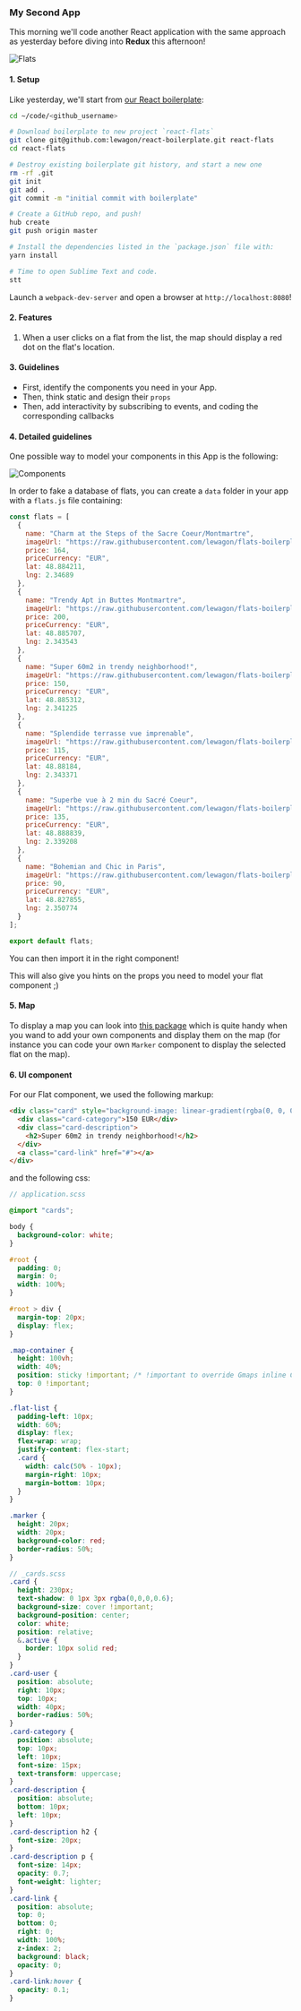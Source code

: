 ### My Second App

This morning we'll code another React application with the same approach as yesterday before diving into **Redux** this afternoon!

![Flats](https://raw.githubusercontent.com/lewagon/react-redux-images/master/react/flats.png)

#### 1. Setup

Like yesterday, we'll start from [our React boilerplate](https://github.com/lewagon/react-boilerplate):

```bash
cd ~/code/<github_username>

# Download boilerplate to new project `react-flats`
git clone git@github.com:lewagon/react-boilerplate.git react-flats
cd react-flats

# Destroy existing boilerplate git history, and start a new one
rm -rf .git
git init
git add .
git commit -m "initial commit with boilerplate"

# Create a GitHub repo, and push!
hub create
git push origin master

# Install the dependencies listed in the `package.json` file with:
yarn install

# Time to open Sublime Text and code.
stt
```

Launch a `webpack-dev-server` and open a browser at `http://localhost:8080`!

#### 2. Features

1. When a user clicks on a flat from the list, the map should display a red dot on the flat's location.

#### 3. Guidelines

- First, identify the components you need in your App.
- Then, think static and design their `props`
- Then, add interactivity by subscribing to events, and coding the corresponding callbacks

#### 4. Detailed guidelines

One possible way to model your components in this App is the following:

![Components](https://raw.githubusercontent.com/lewagon/react-redux-images/master/react/components.png)

In order to fake a database of flats, you can create a `data` folder in your app with a `flats.js` file containing:

```js
const flats = [
  {
    name: "Charm at the Steps of the Sacre Coeur/Montmartre",
    imageUrl: "https://raw.githubusercontent.com/lewagon/flats-boilerplate/master/images/flat1.jpg",
    price: 164,
    priceCurrency: "EUR",
    lat: 48.884211,
    lng: 2.34689
  },
  {
    name: "Trendy Apt in Buttes Montmartre",
    imageUrl: "https://raw.githubusercontent.com/lewagon/flats-boilerplate/master/images/flat2.jpg",
    price: 200,
    priceCurrency: "EUR",
    lat: 48.885707,
    lng: 2.343543
  },
  {
    name: "Super 60m2 in trendy neighborhood!",
    imageUrl: "https://raw.githubusercontent.com/lewagon/flats-boilerplate/master/images/flat3.jpg",
    price: 150,
    priceCurrency: "EUR",
    lat: 48.885312,
    lng: 2.341225
  },
  {
    name: "Splendide terrasse vue imprenable",
    imageUrl: "https://raw.githubusercontent.com/lewagon/flats-boilerplate/master/images/flat4.jpg",
    price: 115,
    priceCurrency: "EUR",
    lat: 48.88184,
    lng: 2.343371
  },
  {
    name: "Superbe vue à 2 min du Sacré Coeur",
    imageUrl: "https://raw.githubusercontent.com/lewagon/flats-boilerplate/master/images/flat5.jpg",
    price: 135,
    priceCurrency: "EUR",
    lat: 48.888839,
    lng: 2.339208
  },
  {
    name: "Bohemian and Chic in Paris",
    imageUrl: "https://raw.githubusercontent.com/lewagon/flats-boilerplate/master/images/flat6.jpg",
    price: 90,
    priceCurrency: "EUR",
    lat: 48.827855,
    lng: 2.350774
  }
];

export default flats;
```

You can then import it in the right component!

This will also give you hints on the props you need to model your flat component ;)

#### 5. Map

To display a map you can look into [this package](https://github.com/istarkov/google-map-react) which is quite handy when you wand to add your own components and display them on the map (for instance you can code your own `Marker` component to display the selected flat on the map).

#### 6. UI component

For our Flat component, we used the following markup:
```html
<div class="card" style="background-image: linear-gradient(rgba(0, 0, 0, 0.3), rgba(0, 0, 0, 0.2)), url('https://raw.githubusercontent.com/lewagon/flats-boilerplate/master/images/flat3.jpg';);">
  <div class="card-category">150 EUR</div>
  <div class="card-description">
    <h2>Super 60m2 in trendy neighborhood!</h2>
  </div>
  <a class="card-link" href="#"></a>
</div>
```

and the following css:

```scss
// application.scss

@import "cards";

body {
  background-color: white;
}

#root {
  padding: 0;
  margin: 0;
  width: 100%;
}

#root > div {
  margin-top: 20px;
  display: flex;
}

.map-container {
  height: 100vh;
  width: 40%;
  position: sticky !important; /* !important to override Gmaps inline CSS */
  top: 0 !important;
}

.flat-list {
  padding-left: 10px;
  width: 60%;
  display: flex;
  flex-wrap: wrap;
  justify-content: flex-start;
  .card {
    width: calc(50% - 10px);
    margin-right: 10px;
    margin-bottom: 10px;
  }
}

.marker {
  height: 20px;
  width: 20px;
  background-color: red;
  border-radius: 50%;
}
```

```scss
// _cards.scss
.card {
  height: 230px;
  text-shadow: 0 1px 3px rgba(0,0,0,0.6);
  background-size: cover !important;
  background-position: center;
  color: white;
  position: relative;
  &.active {
    border: 10px solid red;
  }
}
.card-user {
  position: absolute;
  right: 10px;
  top: 10px;
  width: 40px;
  border-radius: 50%;
}
.card-category {
  position: absolute;
  top: 10px;
  left: 10px;
  font-size: 15px;
  text-transform: uppercase;
}
.card-description {
  position: absolute;
  bottom: 10px;
  left: 10px;
}
.card-description h2 {
  font-size: 20px;
}
.card-description p {
  font-size: 14px;
  opacity: 0.7;
  font-weight: lighter;
}
.card-link {
  position: absolute;
  top: 0;
  bottom: 0;
  right: 0;
  width: 100%;
  z-index: 2;
  background: black;
  opacity: 0;
}
.card-link:hover {
  opacity: 0.1;
}
```
